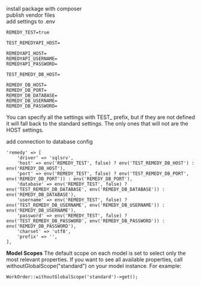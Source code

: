 install package with composer  
publish vendor files  
add settings to .env  
  
```
REMEDY_TEST=true

TEST_REMEDYAPI_HOST=

REMEDYAPI_HOST=
REMEDYAPI_USERNAME=
REMEDYAPI_PASSWORD=

TEST_REMEDY_DB_HOST=

REMEDY_DB_HOST=
REMEDY_DB_PORT=
REMEDY_DB_DATABASE=
REMEDY_DB_USERNAME=
REMEDY_DB_PASSWORD=
```

You can specify all the settings with TEST_ prefix, but if they are not defined it will fall back to the standard settings. The only ones that will not are the HOST settings.  

add connection to database config  
```
'remedy' => [
    'driver' => 'sqlsrv',
    'host' => env('REMEDY_TEST', false) ? env('TEST_REMEDY_DB_HOST') : env('REMEDY_DB_HOST'),
    'port' => env('REMEDY_TEST', false) ? env('TEST_REMEDY_DB_PORT', env('REMEDY_DB_PORT')) : env('REMEDY_DB_PORT'),
    'database' => env('REMEDY_TEST', false) ? env('TEST_REMEDY_DB_DATABASE', env('REMEDY_DB_DATABASE')) : env('REMEDY_DB_DATABASE'),
    'username' => env('REMEDY_TEST', false) ? env('TEST_REMEDY_DB_USERNAME', env('REMEDY_DB_USERNAME')) : env('REMEDY_DB_USERNAME'),
    'password' => env('REMEDY_TEST', false) ? env('TEST_REMEDY_DB_PASSWORD', env('REMEDY_DB_PASSWORD')) : env('REMEDY_DB_PASSWORD'),
    'charset' => 'utf8',
    'prefix' => '',
],
```

**Model Scopes**
The default scope on each model is set to select only the most relevant properties. If you want to see all available properties, call withoutGlobalScope("standard") on your model instance. For example:
```
WorkOrder::withoutGlobalScope('standard')->get();
```